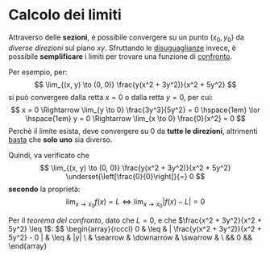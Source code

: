 # Calcolo dei limiti

Attraverso delle **sezioni**, è possibile convergere su un punto $(x_0, y_0)$ da _diverse direzioni_ sul piano $xy$.
Sfruttando le [disuguaglianze](../../04/README.md) invece, è possibile **semplificare** i limiti per trovare una funzione di [confronto](../../../../ct0432/04/01/README.md).

Per esempio, per:
$$
\lim_{(x, y) \to (0, 0)} \frac{y(x^2 + 3y^2)}{x^2 + 5y^2}
$$
si può convergere dalla retta $x = 0$ o dalla retta $y = 0$, per cui:
$$
x = 0 \Rightarrow \lim_{y \to 0} \frac{3y^3}{5y^2} = 0
\hspace{1em} \lor \hspace{1em}
y = 0 \Rightarrow \lim_{x \to 0} \frac{0}{x^2} = 0
$$
Perchè il limite esista, deve convergere su $0$ da **tutte le direzioni**, altrimenti [basta](https://www.symbolab.com/solver/step-by-step/%5Clim_%7B%5Cleft%28x%2Cy%5Cright%29%5Cto%5Cleft%280%2C0%5Cright%29%7D%5Cleft%28%5Cfrac%7Bxy%7D%7Bx%5E%7B2%7D%2By%5E%7B2%7D%7D%5Cright%29?or=input) che **solo uno** sia diverso.

Quindi, va verificato che
$$
\lim_{(x, y) \to (0, 0)} \frac{y(x^2 + 3y^2)}{x^2 + 5y^2} \underset{\left[\frac{0}{0}\right]}{=} 0
$$
**secondo** la proprietà:
$$
\lim_{x \to x_0} f(x) = L \Leftrightarrow \lim_{x \to x_0} |f(x) - L| = 0
$$

Per il _teorema del confronto_, dato che $L = 0$, e che $\frac{x^2 + 3y^2}{x^2 + 5y^2} \leq 1$:
$$
\begin{array}{rcccl}
0 & \leq & | \frac{y(x^2 + 3y^2)}{x^2 + 5y^2} - 0 | & \leq & |y| \\
& \searrow & \downarrow & \swarrow & \\
&& 0 &&
\end{array}
